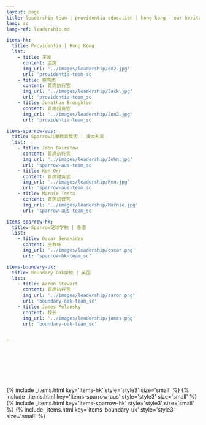 ```yaml
---
layout: page
title: leadership team | providentia education | hong kong — our heritage, their future | providentia education | hong kong
lang: sc
lang-ref: leadership.md

items-hk:
  title: Providentia | Hong Kong
  list:
    - title: 王波
      content: 主席
      img_url: '../images/leadership/Bo2.jpg'
      url: 'providentia-team_sc'
    - title: 蔡笃杰
      content: 首席执行官
      img_url: '../images/leadership/Jack.jpg'
      url: 'providentia-team_sc'
    - title: Jonathan Broughton
      content: 首席投资官
      img_url: '../images/leadership/Jon2.jpg'
      url: 'providentia-team_sc'

items-sparrow-aus:
  title: Sparrow儿童教育集团 | 澳大利亚
  list:
    - title: John Bairstow
      content: 首席执行官
      img_url: '../images/leadership/John.jpg'
      url: 'sparrow-aus-team_sc'
    - title: Ken Orr
      content: 首席财务官
      img_url: '../images/leadership/Ken.jpg'
      url: 'sparrow-aus-team_sc'
    - title: Marnie Testa
      content: 首席运营官
      img_url: '../images/leadership/Marnie.jpg'
      url: 'sparrow-aus-team_sc'

items-sparrow-hk:
  title: Sparrow足球学校 | 香港
  list:
    - title: Oscar Benavides
      content: 主教练
      img_url: '../images/leadership/oscar.png'
      url: 'sparrow-hk-team_sc'

items-boundary-uk:
  title: Boundary Oak学校 | 英国
  list:
    - title: Aaron Stewart
      content: 首席执行官
      img_url: '../images/leadership/aaron.png'
      url: 'boundary-oak-team_sc'
    - title: James Polansky
      content: 校长
      img_url: '../images/leadership/james.png'
      url: 'boundary-oak-team_sc'


---
```

<section class="wrapper style1 align-center invert" style = "height: 100px;"></section>
{% include _items.html key='items-hk' style='style3' size='small' %}
{% include _items.html key='items-sparrow-aus' style='style3' size='small' %}
{% include _items.html key='items-sparrow-hk' style='style3' size='small' %}
{% include _items.html key='items-boundary-uk' style='style3' size='small' %}